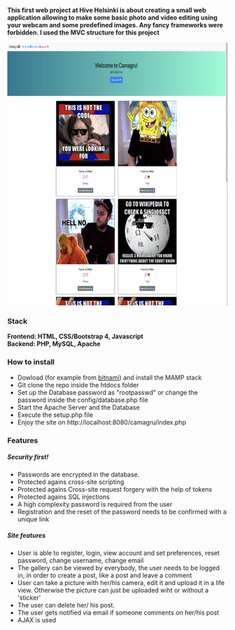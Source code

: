 <strong>This first web project at Hive Helsinki is about creating a small web application allowing to make some basic photo and video editing using your webcam and some predefined images. Any fancy frameworks were forbidden. I used the MVC structure for this project</strong>

 <img src="https://github.com/iljaSL/camagru/blob/master/app/assets/images/site/siteimage.png" width="1000" height="600"/>


<h3>Stack</h3>
<strong>Frontend: HTML, CSS/Bootstrap 4, Javascript</strong><br>
<strong>Backend: PHP, MySQL, Apache</strong>

<h3>How to install</h3>
<ul>
  <li>Dowload (for example from <a href="https://bitnami.com/stack/mamp">bitnami</a>) and install the MAMP stack</li>
  <li>Git clone the repo inside the htdocs folder</li>
  <li>Set up the Database password as "rootpasswd" or change the password inside the config/database.php file </li>
  <li>Start the Apache Server and the Database</li>
  <li>Execute the setup.php file</li>
  <li>Enjoy the site on http://localhost:8080/camagru/index.php</li>
</ul>

<h3>Features</h3>
<h5>Security first!</h5>
<ul>
  <li>Passwords are encrypted in the database.</li>
  <li>Protected agains cross-site scripting</li>
  <li>Protected agains Cross-site request forgery with the help of tokens</li>
  <li>Protected agains SQL injections</li>
  <li>A high complexity password is required from the user</li>
  <li>Registration and the reset of the password needs to be confirmed with a unique link</li>
</ul>
<h5>Site features</h5>
<ul>
  <li>User is able to register, login, view account and set preferences, reset password, change username, change email</li>
  <li>The gallery can be viewed by everybody, the user needs to be logged in, in order to create a post, like a post and leave a comment</li>
  <li>User can take a picture with her/his camera, edit it and upload it in a life view. Otherwise the picture can just be uploaded wiht or without a 'sticker'</li>
  <li>The user can delete her/ his post.</li>
  <li>The user gets notified via email if someone comments on her/his post</li>
  <li>AJAX is used</li>
</ul>
